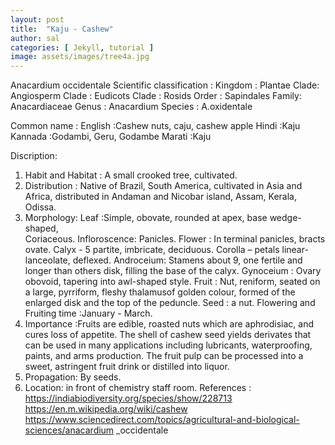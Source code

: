 ```yaml
---
layout: post
title:  "Kaju - Cashew"
author: sal
categories: [ Jekyll, tutorial ]
image: assets/images/tree4a.jpg
---
```

Anacardium occidentale
Scientific classification :
Kingdom  :   Plantae
Clade:           Angiosperm
Clade :          Eudicots
Clade :          Rosids
Order :         Sapindales
Family:        Anacardiaceae
Genus :        Anacardium
Species :      A.oxidentale

Common name :
English :Cashew nuts, caju, cashew apple
Hindi :Kaju
Kannada :Godambi, Geru, Godambe
Marati :Kaju

Discription:
1. Habit and Habitat : A small crooked tree, cultivated.
2. Distribution : Native of Brazil, South America, cultivated in Asia and Africa, distributed in Andaman and Nicobar island, Assam, Kerala, Odissa.
3. Morphology:
Leaf :Simple, obovate, rounded at apex, base wedge-shaped,   
Coriaceous.
Infloroscence: Panicles.
Flower : In terminal panicles, bracts ovate. 
Calyx - 5 partite, imbricate, deciduous.
Corolla – petals linear-lanceolate, deflexed.
Androceium: Stamens about 9, one fertile and longer than    others disk, filling the base of the calyx.
Gynoceium : Ovary obovoid, tapering into awl-shaped style.
Fruit : Nut, reniform, seated on a large, pyrriform, fleshy thalamusof golden colour, formed of the enlarged disk and the top of the peduncle.
Seed : a nut.
Flowering and Fruiting time :January - March.
4. Importance :Fruits are edible, roasted nuts which are aphrodisiac, and cures loss of appetite. The shell of cashew seed yields derivates that can be used in many applications including lubricants, waterproofing, paints, and arms production. The fruit pulp can be processed into a sweet, astringent fruit drink or distilled into liquor. 
5. Propagation: By seeds.
6. Location:  in front of chemistry staff room.
References :
https://indiabiodiversity.org/species/show/228713
https://en.m.wikipedia.org/wiki/cashew
https://www.sciencedirect.com/topics/agricultural-and-biological-sciences/anacardium _occidentale
